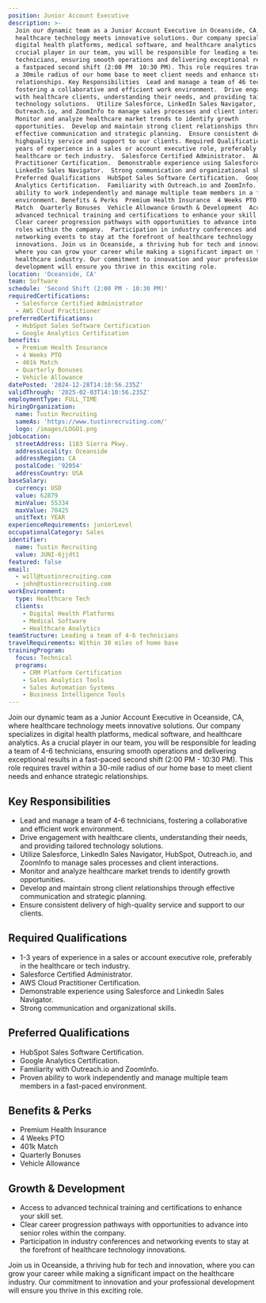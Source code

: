 ```yaml
---
position: Junior Account Executive
description: >-
  Join our dynamic team as a Junior Account Executive in Oceanside, CA, where
  healthcare technology meets innovative solutions. Our company specializes in
  digital health platforms, medical software, and healthcare analytics. As a
  crucial player in our team, you will be responsible for leading a team of 46
  technicians, ensuring smooth operations and delivering exceptional results in
  a fastpaced second shift (2:00 PM  10:30 PM). This role requires travel within
  a 30mile radius of our home base to meet client needs and enhance strategic
  relationships. Key Responsibilities  Lead and manage a team of 46 technicians,
  fostering a collaborative and efficient work environment.  Drive engagement
  with healthcare clients, understanding their needs, and providing tailored
  technology solutions.  Utilize Salesforce, LinkedIn Sales Navigator, HubSpot,
  Outreach.io, and ZoomInfo to manage sales processes and client interactions. 
  Monitor and analyze healthcare market trends to identify growth
  opportunities.  Develop and maintain strong client relationships through
  effective communication and strategic planning.  Ensure consistent delivery of
  highquality service and support to our clients. Required Qualifications  13
  years of experience in a sales or account executive role, preferably in the
  healthcare or tech industry.  Salesforce Certified Administrator.  AWS Cloud
  Practitioner Certification.  Demonstrable experience using Salesforce and
  LinkedIn Sales Navigator.  Strong communication and organizational skills.
  Preferred Qualifications  HubSpot Sales Software Certification.  Google
  Analytics Certification.  Familiarity with Outreach.io and ZoomInfo.  Proven
  ability to work independently and manage multiple team members in a fastpaced
  environment. Benefits & Perks  Premium Health Insurance  4 Weeks PTO  401k
  Match  Quarterly Bonuses  Vehicle Allowance Growth & Development  Access to
  advanced technical training and certifications to enhance your skill set. 
  Clear career progression pathways with opportunities to advance into senior
  roles within the company.  Participation in industry conferences and
  networking events to stay at the forefront of healthcare technology
  innovations. Join us in Oceanside, a thriving hub for tech and innovation,
  where you can grow your career while making a significant impact on the
  healthcare industry. Our commitment to innovation and your professional
  development will ensure you thrive in this exciting role.
location: 'Oceanside, CA'
team: Software
schedule: 'Second Shift (2:00 PM - 10:30 PM)'
requiredCertifications:
  - Salesforce Certified Administrator
  - AWS Cloud Practitioner
preferredCertifications:
  - HubSpot Sales Software Certification
  - Google Analytics Certification
benefits:
  - Premium Health Insurance
  - 4 Weeks PTO
  - 401k Match
  - Quarterly Bonuses
  - Vehicle Allowance
datePosted: '2024-12-28T14:10:56.235Z'
validThrough: '2025-02-03T14:10:56.235Z'
employmentType: FULL_TIME
hiringOrganization:
  name: Tustin Recruiting
  sameAs: 'https://www.tustinrecruiting.com/'
  logo: /images/LOGO1.png
jobLocation:
  streetAddress: 1183 Sierra Pkwy.
  addressLocality: Oceanside
  addressRegion: CA
  postalCode: '92054'
  addressCountry: USA
baseSalary:
  currency: USD
  value: 62879
  minValue: 55334
  maxValue: 70425
  unitText: YEAR
experienceRequirements: juniorLevel
occupationalCategory: Sales
identifier:
  name: Tustin Recruiting
  value: JUNI-6jjdt1
featured: false
email:
  - will@tustinrecruiting.com
  - john@tustinrecruiting.com
workEnvironment:
  type: Healthcare Tech
  clients:
    - Digital Health Platforms
    - Medical Software
    - Healthcare Analytics
teamStructure: Leading a team of 4-6 technicians
travelRequirements: Within 30 miles of home base
trainingProgram:
  focus: Technical
  programs:
    - CRM Platform Certification
    - Sales Analytics Tools
    - Sales Automation Systems
    - Business Intelligence Tools
---
```




Join our dynamic team as a Junior Account Executive in Oceanside, CA, where healthcare technology meets innovative solutions. Our company specializes in digital health platforms, medical software, and healthcare analytics. As a crucial player in our team, you will be responsible for leading a team of 4-6 technicians, ensuring smooth operations and delivering exceptional results in a fast-paced second shift (2:00 PM - 10:30 PM). This role requires travel within a 30-mile radius of our home base to meet client needs and enhance strategic relationships.

## Key Responsibilities
- Lead and manage a team of 4-6 technicians, fostering a collaborative and efficient work environment.
- Drive engagement with healthcare clients, understanding their needs, and providing tailored technology solutions.
- Utilize Salesforce, LinkedIn Sales Navigator, HubSpot, Outreach.io, and ZoomInfo to manage sales processes and client interactions.
- Monitor and analyze healthcare market trends to identify growth opportunities.
- Develop and maintain strong client relationships through effective communication and strategic planning.
- Ensure consistent delivery of high-quality service and support to our clients.

## Required Qualifications
- 1-3 years of experience in a sales or account executive role, preferably in the healthcare or tech industry.
- Salesforce Certified Administrator.
- AWS Cloud Practitioner Certification.
- Demonstrable experience using Salesforce and LinkedIn Sales Navigator.
- Strong communication and organizational skills.

## Preferred Qualifications
- HubSpot Sales Software Certification.
- Google Analytics Certification.
- Familiarity with Outreach.io and ZoomInfo.
- Proven ability to work independently and manage multiple team members in a fast-paced environment.

## Benefits & Perks
- Premium Health Insurance
- 4 Weeks PTO
- 401k Match
- Quarterly Bonuses
- Vehicle Allowance

## Growth & Development
- Access to advanced technical training and certifications to enhance your skill set.
- Clear career progression pathways with opportunities to advance into senior roles within the company.
- Participation in industry conferences and networking events to stay at the forefront of healthcare technology innovations.

Join us in Oceanside, a thriving hub for tech and innovation, where you can grow your career while making a significant impact on the healthcare industry. Our commitment to innovation and your professional development will ensure you thrive in this exciting role.
